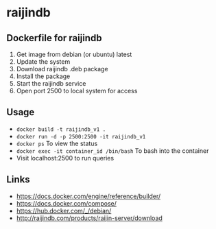 # raijindb
## Dockerfile for raijindb

1. Get image from debian (or ubuntu) latest
2. Update the system
3. Download raijindb .deb package
4. Install the package
5. Start the raijindb service
5. Open port 2500 to local system for access

## Usage
 * `docker build -t raijindb_v1 .`
 * `docker run -d -p 2500:2500 -it raijindb_v1`
 * `docker ps` To view the status
 * `docker exec -it container_id /bin/bash` To bash into the container
 * Visit localhost:2500 to run queries

## Links
 * https://docs.docker.com/engine/reference/builder/
 * https://docs.docker.com/compose/
 * https://hub.docker.com/_/debian/
 * http://raijindb.com/products/raijin-server/download

